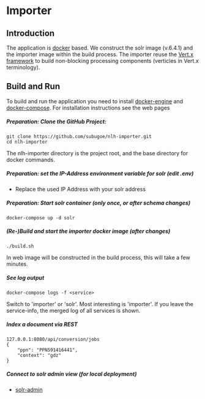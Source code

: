 # Importer
## Introduction

The application is [docker](https://www.docker.com) based. We construct the solr image (v.6.4.1) and the importer image within the build process. The importer reuse the [Vert.x framework](http://vertx.io) to build non-blocking processing components (verticles in Vert.x terminology).


## Build and Run
To build and run the application you need to install [docker-engine](https://docs.docker.com/engine/installation/) and [docker-compose](https://github.com/docker/compose). For installation instructions see the web pages 

##### Preparation: Clone the GitHub Project:


```
git clone https://github.com/subugoe/nlh-importer.git
cd nlh-importer
```

The nlh-importer directory is the project root, and the base directory for docker commands. 

##### Preparation: set the IP-Address environment variable for solr (edit .env)

* Replace the used IP Address with your solr address

##### Preparation: Start solr container (only once, or after schema changes) 

```
docker-compose up -d solr

```


##### (Re-)Build and start the importer docker image (after changes)

```
./build.sh
```
 
In web image will be constructed in the build process, this will take a few minutes.


##### See log output

```
docker-compose logs -f <service>
```

Switch <service> to 'importer' or 'solr'. Most interesting is 'importer'. If you leave the service-info, the merged log of all services is shown. 


##### Index a document via REST

```
127.0.0.1:8080/api/conversion/jobs
{
	"ppn": "PPN591416441",
	"context": "gdz"
}
```

##### Connect to solr admin view (for local deployment)
 
* [solr-admin](http://0.0.0.0:8443/solr/nlh)


